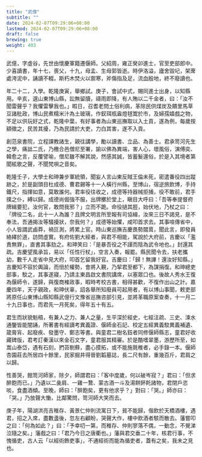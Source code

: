 ```yaml
---
title: "武億"
subtitle: ""
date: 2024-02-07T09:29:06+08:00
lastmod: 2024-02-07T09:29:06+08:00
draft: false
brewing: true
weight: 403
---
```



武億，字虛谷，先世由懷慶軍籍遷偃師。父紹周，雍正癸卯進士，官至吏部郎中。少喜讀書，年十七，喪父，十九，母孟、生母郭皆逝。時伊洛溢，廬舍毀圮，架蓆處洿泥中，誦讀不輟，斯朽木焚火以禦寒，斧傷指及足，流血殷地，終不廢讀也。

年二十二，入學。乾隆庚寅，舉鄉試。庚子，會試中式，賜同進士出身，以知縣用。辛亥，選山東博山縣，訟無留牘，禱雨即降，有人賄以二千金者，曰：「汝不聞雷聲乎？我懼雷擊我也。」暇日，召耆老問土俗利病，革除民供煤炭及饋里馬草豆諸秕政，博山民煮糯米汁為土玻璃，作釵珥瓶盎燈毬鬻於市，及婦孺嬉戲之物，不足以供玩好之式，乾隆中葉，有好事者為山東巡撫取以入土貢，遂為例，每歲按額徵之，民苦其擾，乃為民請於大吏，力白其害，遂不入貢。

創范泉書院，立程課教諸生，親往講學，勵以讀書、立品、為善士。君承笥河先生之學，痛詆二氏，乃檄合邑僧尼至署，諭以佛為異端，害人心，壞風俗，演傅奕、韓愈之言，反覆譬喻，僧尼雖不解其說，然感其誠，皆蓄髮還俗，於是入其境者第聞絃歌之聲，不聞梵唄之音矣。

乾隆壬子，大學士和珅兼步軍統領，聞妄人言山東反賊王倫未死，密遣番役四出蹤跡之，於是副頭目杜成德、曹君錫等十一人橫行州縣，至博山，宿逆旅飲博，手持鐵尺，指揮如意，莫敢誰何。君率役往收之，成德等持器械拒捕，役不敢前，君手撲之仆，縛以歸。成德尚倔強不服，出牌擲於堂上，瞋目大呼曰：「吾等奉提督府牌緝要犯，汝何官，敢問我邪？」立而不跪。命役撾其脛，始伏地，乃杖之曰：「牌役二名，此十一人為誰？且牌文明言所至報有司協緝，汝來三日不謁見，是不奉法，吾通揭汝等騷擾狀，奈我何？」成德等始懼，咸叩首求去。其事喧傳省中，小人皆謂武鹵莽，禍叵測，將累上官。時山東巡撫吉慶畏勢闒茸，聞此言，即發員絡繹於道，訪問虛實。有府佐劉大經者，與君不相能，駕說於大府前，吉慶以「濫責無罪」，直書其事劾之。和珅笑曰：「是暴吾役之不謹而陰為武令地也。」封還其疏。吉慶望風承旨，易以「任性行杖」，空言入奏，報罷。縣民聞令去，扶老攜幼，數千人走省中見大府，叩首乞留我好官。吉慶曰：「歸！無譁！還汝好知縣。」吉慶知不容於輿論，而忸於權勢，會將入覲，乃挈君至都下，為謀捐復。和珅總吏部事，駮之，其事遂寢，乃請主東昌啟文書院講席，以塞眾口也。後故人秀水王復為偃師令，遂歸，與復商榷政事，暇時考校古書，相得甚歡，不復作出山之計。嘉慶四年，天子親政，和珅伏辜，詔各舉所知廢員可起用者，有以博山事聞，敕吏部將原任山東博山縣知縣武億行文豫省巡撫咨部引見，並將革職原案查奏，十一月二十九日事也，而君先一月死矣，得年五十有五。

君生而狀貌魁梧，有兼人之力、兼人之量，生平深於經史，七經注疏、三史、涑水通鑒皆能闇誦，所著書有經讀考異義證、偃師金石記、校定五經異義駮異義補遺、箴膏肓、起廢疾、發墨守、鄭志等書。與童君二樹名鈺者同修偃師縣志，童君好收藏碑版，君考訂秦漢以來金石文字，童君服其精審。於是酷嗜翠墨，游歷所至，如嵩山泰岱，遇有石刻，捫苔剔蘚，盡心摸拓，或不能施氈椎者，必手錄一本。偃師杏園莊去所居四十餘里，民家掘井得晉劉韜墓誌，長二尺有餘，重幾百斤，君肩之以歸。

性善哭，館笥河師家，除夕，師謂君曰：「客中度歲，何以破岑寂？」君曰：「但求醉飽而已。」乃遺以二彘肩、一雞一鶩、蒙古酒一斗及湯餅䬪飥諸物，君閉戶恣啖，食盡酒傾。至晚，師曰：「醉飽矣，更有他求乎？」對曰：「哭。」師亦曰：「哭。」乃放聲大慟，比鄰驚問，笥河師大笑而去。

庚子年，陽湖洪亮吉稚存、黃景仁仲則流寓日下，貧不能歸，偕飲於天橋酒樓，遇君，招之入席，盡數盞後，忽左右顧盼，哭聲大作，樓中飲酒者駭而散去。藩嘗叩之曰：「何為如此？」曰：「予幸叨一第，而稚存、仲則寥落不偶，一動念，不覺涕泣隨之矣。」藩戲之曰：「君乃今日之唐衢也。」藩與君交垂二十年，核君行事，不愧循吏，古人云「以經術飾吏事」，不通經術而能為循吏者，蓋有之矣，我未之見也。